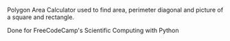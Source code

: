 Polygon Area Calculator used to find area, perimeter diagonal and picture of a square and rectangle.

Done for FreeCodeCamp's Scientific Computing with Python
